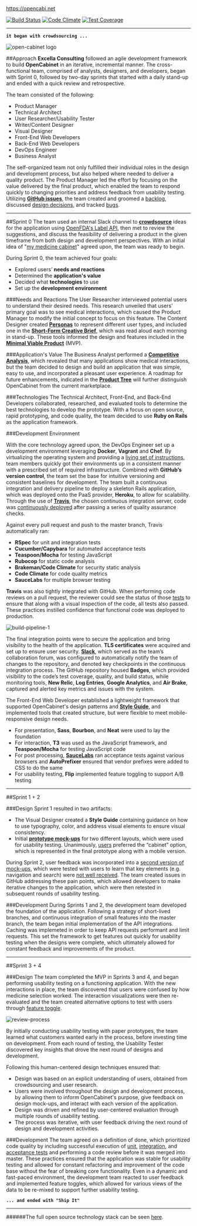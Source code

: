 https://opencabi.net

[![Build Status](https://magnum.travis-ci.com/excellaco/open-cabinet.svg?token=ztW2D3QGwNvKdJWTdpNu)](https://magnum.travis-ci.com/excellaco/open-cabinet)
[![Code Climate](https://codeclimate.com/repos/5582a4ef695680215a031469/badges/876970494b7eba49266f/gpa.svg)](https://codeclimate.com/repos/5582a4ef695680215a031469/feed)
[![Test Coverage](https://codeclimate.com/repos/5582a4ef695680215a031469/badges/876970494b7eba49266f/coverage.svg)](https://codeclimate.com/repos/5582a4ef695680215a031469/coverage) 

---
**`it began with crowdsourcing ...`**

![open-cabinet logo](https://github.com/excellaco/open-cabinet/blob/master/app/assets/images/open-cabinet.png)

##Approach 
**Excella Consulting** followed an agile development framework to build **OpenCabinet** in an iterative, incremental manner.  The cross-functional team, comprised of analysts, designers, and developers, began with Sprint 0, followed by two-day sprints that started with a daily stand-up and ended with a quick review and retrospective.  

The team consisted of the following: 

* Product Manager
* Technical Architect
* User Researcher/Usability Tester
* Writer/Content Designer
* Visual Designer
* Front-End Web Developers
* Back-End Web Developers
* DevOps Engineer
* Business Analyst


The self-organized team not only fulfilled their individual roles in the design and development process, but also helped where needed to deliver a quality product. The Product Manager led the effort by focusing on the value delivered by the final product, which enabled the team to respond quickly to changing priorities and address feedback from usability testing. Utilizing **[GitHub issues](https://github.com/excellaco/open-cabinet/issues)**, the team created and groomed a [backlog](https://github.com/excellaco/open-cabinet/issues?utf8=%E2%9C%93&q=label%3A%22user+story%22+), discussed [design decisions](https://github.com/excellaco/open-cabinet/issues?utf8=%E2%9C%93&q=+label%3Adesign+), and tracked [bugs](https://github.com/excellaco/open-cabinet/issues?utf8=%E2%9C%93&q=+label%3Abug+).

---
##Sprint 0
The team used an internal Slack channel to **[crowdsource](https://github.com/excellaco/open-cabinet/blob/master/documents/images/crowdsourcing.png)** ideas for the application using [OpenFDA's Label API](https://open.fda.gov/drug/label/), then met to review the suggestions, and discuss the feasibility of delivering a product in the given timeframe from both design and development perspectives. With an initial idea of "[my medicine cabinet](https://github.com/excellaco/open-cabinet/blob/master/documents/design/brainstorming.md)" agreed upon, the team was ready to begin.  

During Sprint 0, the team achieved four goals:
 
* Explored users’ **needs and reactions**
* Determined the **application's value**
* Decided what **technologies** to use
* Set up the **development environment**

###Needs and Reactions
The User Researcher interviewed potential users to understand their desired needs. This research unveiled that users’ primary goal was to see medical interactions, which caused the Product Manager to modify the initial concept to focus on this feature. The Content Designer created **[Personas](https://github.com/excellaco/open-cabinet/blob/master/documents/design/personas.md)** to represent different user types, and included one in the **[Short-Form Creative Brief](https://github.com/excellaco/open-cabinet/blob/master/documents/design/short_form_creative_brief.md)**, which was read aloud each morning in stand-up. These tools informed the design and features included in the **[Minimal Viable Product](https://github.com/excellaco/open-cabinet/issues?utf8=%E2%9C%93&q=label%3Amvp)** (MVP).

###Application's Value
The Business Analyst performed a **[Competitive Analysis](https://github.com/excellaco/open-cabinet/blob/master/documents/design/competitive_analysis.md)**, which revealed that many applications show medical interactions, but the team decided to design and build an application that was simple, easy to use, and incorporated a pleasant user experience. A roadmap for future enhancements, indicated in the **[Product Tree](https://github.com/excellaco/open-cabinet/blob/master/documents/design/product_tree.md)** will further distinguish OpenCabinet from the current marketplace.


###Technologies
The Technical Architect, Front-End, and Back-End Developers collaborated, researched, and evaluated tools to determine the best technologies to develop the prototype. With a focus on open source, rapid prototyping, and code quality, the team decided to use **Ruby on Rails** as the application framework. 

###Development Environment

With the core technology agreed upon, the DevOps Engineer set up a development environment leveraging **Docker**, **Vagrant** and **Chef**. By virtualizing the operating system and providing a [living set of instructions](https://github.com/excellaco/open-cabinet/blob/master/documents/technical/installation.md), team members quickly got their environments up in a consistent manner with a prescribed set of required infrastructure. Combined with **GitHub’s version control**, the team set the base for intuitive versioning and consistent baselines for development. The team built a continuous integration and delivery pipeline to deploy a skeleton Rails application, which was deployed onto the PaaS provider, **Heroku**, to allow for scalability. Through the use of **[Travis](https://github.com/excellaco/open-cabinet/blob/master/documents/images/continuous-integration.png)**, the chosen continuous integration server, code was [continuously deployed](https://github.com/excellaco/open-cabinet/blob/master/documents/images/continuous-deployment.png) after passing a series of quality assurance checks.


Against every pull request and push to the master branch, Travis automatically ran:

* **RSpec** for unit and integration tests
* **Cucumber/Capybara** for automated acceptance tests
* **Teaspoon/Mocha** for testing JavaScript
* **Rubocop** for static code analysis
* **Brakeman/Code Climate** for security static analysis
* **Code Climate** for code quality metrics
* **SauceLabs** for multiple browser testing

**Travis** was also tightly integrated with GitHub. When performing code reviews on a pull request, the reviewer could see the status of those [tests](https://github.com/excellaco/open-cabinet/blob/master/documents/images/automated-testing.png) to ensure that along with a visual inspection of the code, all tests also passed. These practices instilled confidence that functional code was deployed to production.    

 ![build-pipeline-1](https://github.com/excellaco/open-cabinet/blob/master/documents/images/build_pipeline_v3.png)

The final integration points were to secure the application and bring visibility to the health of the application. **TLS certificates** were acquired and set up to ensure user security. **[Slack](https://github.com/excellaco/open-cabinet/blob/master/documents/images/slack-integrations.png)**, which served as the team’s collaboration forum, was configured to automatically notify the team of changes to the repository, and denoted key checkpoints in the continuous integration process.  The GitHub repository housed **Badges**, which  provided visibility to the code’s test coverage, quality, and build status, while monitoring tools, **New Relic**, **Log Entries**, **Google Analytics**, and **Air Brake**, captured and alerted key metrics and issues with the system.

The Front-End Web Developer established a lightweight framework that supported OpenCabinet's design patterns and **[Style Guide](https://github.com/excellaco/open-cabinet/blob/master/documents/design/style_guide.md)**, and implemented tools that created structure, but were flexible to meet mobile-responsive design needs.

* For presentation, **Sass**, **Bourbon**, and **Neat** were used to lay the foundation
* For interaction, **T3** was used as the JavaScript framework, and **Teaspoon/Mocha** for testing JavaScript code
* For post processing, **[SauceLabs](https://github.com/excellaco/open-cabinet/blob/master/documents/images/sauce-labs.png)** ran acceptance tests against various browsers and **AutoPrefixer** ensured that vendor prefixes were added to CSS to do the same
* For usability testing, **Flip** implemented feature toggling to support A/B testing

---
##Sprint 1 + 2

###Design
Sprint 1 resulted in two artifacts: 

* The Visual Designer created a **Style Guide** containing guidance on how to use typography, color, and address visual elements to ensure visual consistency.    
* Initial **[prototype mock-ups](https://github.com/excellaco/open-cabinet/blob/master/documents/design/design_concept_1.md)** for two different layouts, which were used for usability testing. Unanimously, [users](https://github.com/excellaco/open-cabinet/blob/master/documents/design/round_1_testing.md) preferred the “cabinet” option, which is represented in the final prototype along with a mobile version.

During Sprint 2, user feedback was incorporated into a [second version of mock-ups](https://github.com/excellaco/open-cabinet/blob/master/documents/design/design_concept_2.md), which were tested with users to learn that key elements (e.g. navigation and search) were [not well received](https://github.com/excellaco/open-cabinet/blob/master/documents/design/round_2_testing.md). The team created issues in GitHub addressing these pain points, which allowed developers to make iterative changes to the application, which were then retested in subsequent rounds of usability testing.


###Development
During Sprints 1 and 2, the development team developed the foundation of the application. Following a strategy of short-lived branches, and continuous integration of small features into the master branch, the team began initial implementation of the API integrations. Caching was implemeted in order to keep API requests performant and limit requests. This set the framework to get features out quickly for usability testing when the designs were complete, which ultimately allowed for constant feedback and improvements of the product.


---

##Sprint 3 + 4  

###Design
The team completed the MVP in Sprints 3 and 4, and began performing usability testing on a functioning application.  With the new interactions in place, the team discovered that users were confused by how medicine selection worked. The interaction visualizations were then re-evaluated and the team created alternative options to test with users through [feature toggle](https://opencabi.net/features).

![review-process](https://github.com/excellaco/open-cabinet/blob/master/documents/images/design_process.png)

By initially conducting usability testing with paper prototypes, the team learned what customers wanted early in the process, before investing time on development. From each round of testing, the Usability Tester discovered key insights that drove the next round of designs and development.

Following this human-centered design techniques ensured that:

* Design was based on an explicit understanding of users, obtained from crowdsourcing and user research.
* Users were involved throughout the design and development process, by allowing them to inform OpenCabinet's purpose, give feedback on design mock-ups, and interact with each version of the application.
* Design was driven and refined by user-centered evaluation through multiple rounds of usability testing.
* The process was iterative, with user feedback driving the next round of design and development activities.



###Development
The team agreed on a definition of done, which prioritized code quality by including successful execution of [unit](https://github.com/excellaco/open-cabinet/tree/master/spec), [integration](https://github.com/excellaco/open-cabinet/tree/master/spec), and [acceptance tests](https://github.com/excellaco/open-cabinet/tree/master/features) and performing a code review before it was merged into master. These practices ensured that the application was stable for usability testing and allowed for constant refactoring and improvement of the code base without the fear of breaking core functionality. Even in a dynamic and fast-paced environment, the development team reacted to user feedback and implemented feature toggles, which allowed for various views of the data to be re-mixed to support further usability testing.

**`... and ended with "Ship It"`**


---
######The full open source technology stack can be seen [here](https://github.com/excellaco/open-cabinet/blob/master/documents/technical/technology_stack.md).




